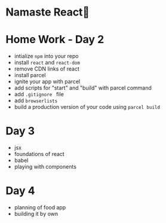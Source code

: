 # Namaste React🚀

# Home Work  - Day 2
- intialize `npm` into your repo
- install `react` and `react-dom`
- remove CDN links of react
- install parcel
- ignite your app with parcel
- add scripts for "start" and "build" with parcel command
- add `.gitignore ` file
- add `browserlists`
- build a production version of your code using `parcel build`

# Day 3 
- jsx
- foundations of react
- babel
- playing with components

# Day 4
- planning of food app
- building it by own